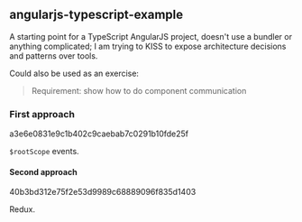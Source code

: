 ## angularjs-typescript-example

A starting point for a TypeScript AngularJS project, doesn't use a bundler or anything complicated; I am trying to KISS
to expose architecture decisions and patterns over tools.

Could also be used as an exercise:

> Requirement: show how to do component communication

### First approach

a3e6e0831e9c1b402c9caebab7c0291b10fde25f

`$rootScope` events.


#### Second approach

40b3bd312e75f2e53d9989c68889096f835d1403

Redux.
